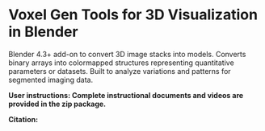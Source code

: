 # Voxel Gen Tools for 3D Visualization in Blender
Blender 4.3+ add-on to convert 3D image stacks into models. Converts binary arrays into colormapped structures representing quantitative parameters or datasets. Built to analyze variations and patterns for segmented imaging data.

<b> User instructions: <b>
Complete instructional documents and videos are provided in the zip package.



Citation: 
